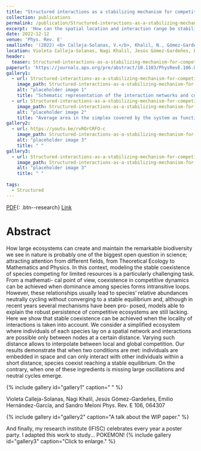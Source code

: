 ```yaml
---
title: "Structured interactions as a stabilizing mechanism for competitive ecosystems"
collection: publications
permalink: /publication/Structured-interactions-as-a-stabilizing-mechanism-for-competitive-ecosystems
excerpt: 'How can the spatial location and interaction range be stabilizing?'
date: 2022-12-12
venue: 'Phys. Rev. E'
smallinfo: '(2022) <b> Calleja-Solanas, V.</b>, Khalil, N., Gómez-Gardeñes, J., Hernández-García, E. & Meloni, S., <b><i>Phys Rev E</i></b>'
location: Violeta Calleja-Solanas, Nagi Khalil, Jesús Gómez-Gardeñes, Emilio Hernández-García, Sandro Meloni
header:
  teaser: Structured-interactions-as-a-stabilizing-mechanism-for-competitive-ecosystems/fig1.png
paperurl: 'https://journals.aps.org/pre/abstract/10.1103/PhysRevE.106.064307'
gallery1:
  - url: Structured-interactions-as-a-stabilizing-mechanism-for-competitive-ecosystems/fig1.png
    image_path: Structured-interactions-as-a-stabilizing-mechanism-for-competitive-ecosystems/fig1.png
    alt: "placeholder image 1"
    title: "Schematic representation of the interaction networks and competitive dynamics."
  - url: Structured-interactions-as-a-stabilizing-mechanism-for-competitive-ecosystems/fig3.png
    image_path: Structured-interactions-as-a-stabilizing-mechanism-for-competitive-ecosystems/fig3.png
    alt: "placeholder image 2"
    title: "Average area in the simplex covered by the system as function of average degree, for different networks."
gallery2:
  - url: https://youtu.be/rvROrCRFO-c
    image_path: Structured-interactions-as-a-stabilizing-mechanism-for-competitive-ecosystems/video.png
    alt: "placeholder image 3"
    title: " "
gallery3:
  - url: Structured-interactions-as-a-stabilizing-mechanism-for-competitive-ecosystems/pokemon.jpeg
    image_path: Structured-interactions-as-a-stabilizing-mechanism-for-competitive-ecosystems/pokemon.jpeg
    alt: "placeholder image 3"
    title: " "
 
tags:
  - Structured
---
```


[PDF](https://violetavivi.github.io/files/PhysRevE.106.064307.pdf){: .btn--research}  [Link](https://journals.aps.org/pre/abstract/10.1103/PhysRevE.106.064307)

# Abstract
How large ecosystems can create and maintain the remarkable
biodiversity we see in nature is probably one of the biggest open question in science; attracting attention from
different fields, from Theoretical Ecology to Mathematics and Physics. In this context, modeling the stable
coexistence of species competing for limited resources is a particularly challenging task. From a mathemati-
cal point of view, coexistence in competitive dynamics can be achieved when dominance among species forms
intransitive loops. However, these relationships usually lead to species’ relative abundances neutrally cycling
without converging to a stable equilibrium and, although in recent years several mechanisms have been pro-
posed, models able to explain the robust persistence of competitive ecosystems are still lacking. Here we show
that stable coexistence can be achieved when the locality of interactions is taken into account. We consider a
simplified ecosystem where individuals of each species lay on a spatial network and interactions are possible
only between nodes at a certain distance. Varying such distance allows to interpolate between local and global
competition. Our results demonstrate that when two conditions are met: individuals are embedded in space and
can only interact with other individuals within a short distance, species coexist reaching a stable equilibrium.
On the contrary, when one of these ingredients is missing large oscillations and neutral cycles emerge.

{% include gallery id="gallery1" caption=" " %}

Violeta Calleja-Solanas, Nagi Khalil, Jesús Gómez-Gardeñes, Emilio Hernández-García, and Sandro Meloni
Phys. Rev. E 106, 064307

{% include gallery id="gallery2"  caption="A talk about the WIP paper." %}

And finally, my research institute (IFISC) celebrates every year a poster party. I adapted this work to study... POKEMON!
{% include gallery id="gallery3"  caption="Click to enlarge." %}
